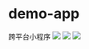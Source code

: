 # demo-app
跨平台小程序
![](https://github.com/anyrzm/demo-app/m/20200424230936851.png)
![](https://github.com/anyrzm/demo-app/m/20200424225428179.jpg)
![](https://github.com/anyrzm/demo-app/m/20200424230237910.jpg)
